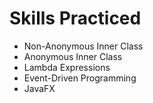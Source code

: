 # Skills Practiced
- Non-Anonymous Inner Class
- Anonymous Inner Class
- Lambda Expressions
- Event-Driven Programming
- JavaFX
